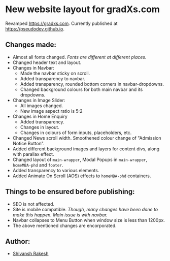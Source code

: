 # New website layout for gradXs.com
Revamped https://gradxs.com. Currently published at https://pseudodev.github.io.

## Changes made:
* Almost all fonts changed. *Fonts are different at different places.*
* Changed header text and layout.
* Changes in Navbar:
  * Made the navbar sticky on scroll.
  * Added transparency to navbar.
  * Added transparency, rounded bottom corners in navbar-dropdowns.
  * Changed background colours for both main navbar and its dropdowns.
* Changes in Image Slider:
  * All images changed.
  * New image aspect ratio is 5:2
* Changes in Home Enquiry
  * Added transparency.
  * Changes in layout.
  * Changes in colours of form inputs, placeholders, etc.
* Changed News scroll width. Smoothened colour change of "Admission Notice Button".
* Added different background images and layers for content divs, along with parallax effect.
* Changed layout of `main-wrapper`, Modal Popups in `main-wrapper`, `homeMBA-phd` and `footer`.
* Added transparency to various elements.
* Added Animate On Scroll (AOS) effects to `homeMBA-phd` containers.

## Things to be ensured before publishing:
* SEO is not affected.
* Site is mobile compatible. *Though, many changes have been done to make this happen. Main issue is with navbar.*
* Navbar collapses to Menu Button when window size is less than 1200px.
* The above mentioned changes are encorporated.

## Author:
* [Shivansh Rakesh](https://github.com/shivanshrakesh)
